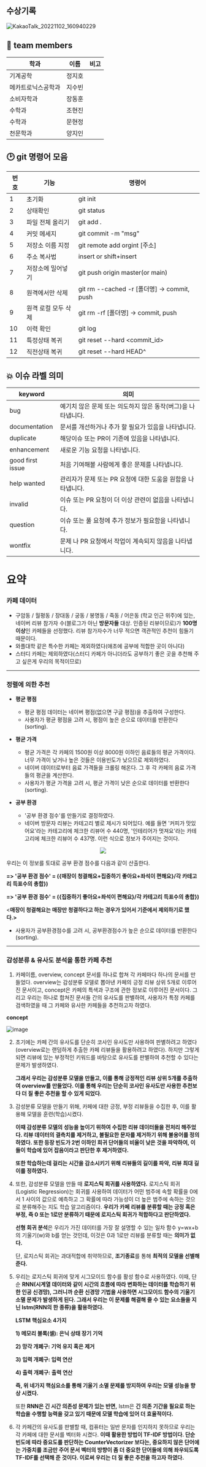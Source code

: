## 수상기록
![KakaoTalk_20221102_160940229](https://user-images.githubusercontent.com/108644811/199635931-2a8760bb-8556-492f-ba6c-e80892b5a7cc.jpg)


## 🔰  team members
| 학과 | 이름 | 비고 |
| -------- | ---- | ---- |
| 기계공학 | 정지호 |  |
| 메카트로닉스공학과 | 지수빈 |  |
| 소비자학과 | 장동훈 |  |
| 수학과 | 조현진 |
| 수학과 |문현정| |
| 천문학과 |양지인| |
## 🕑 git 명령어 모음

| 번호 | 기능 | 명령어 |
| -- | --- | ------------ |
| 1 | 초기화 | git init |
| 2 | 상태확인 | git status |
| 3 | 파일 전체 올리기 | git add .  |
| 4 | 커밋 메세지 | git commit -m "msg" |
| 5 | 저장소 이름 지정 | git remote add orgint [주소] |
| 6 | 주소 복사법 | insert or shift+insert |
| 7 | 저장소에 밀어넣기 | git push origin master(or main) |
| 8 | 원격에서만 삭제 | git rm --cached -r [폴더명] -> commit, push |
| 9 | 원격 로컬 모두 삭제 | git rm -rf [폴더명] -> commit, push |
| 10 | 이력 확인 | git log|
|11| 특정상태 복귀 | git reset --hard <commit_id> |
|12| 직전상태 복귀 | git reset --hard HEAD^|


## 💥 이슈 라벨 의미
| keyword |	의미|
| ------- | ------------ |
|bug|	예기치 않은 문제 또는 의도하지 않은 동작(버그)을 나타냅니다.|
|documentation	|문서를 개선하거나 추가 할 필요가 있음을 나타냅니다.|
|duplicate	|해당이슈 또는 PR이 기존에 있음을 나타냅니다.|
|enhancement|	새로운 기능 요청을 나타냅니다.|
|good first issue	|처음 기여해볼 사람에게 좋은 문제를 나타냅니다.|
|help wanted	|관리자가 문제 또는 PR 요청에 대한 도움을 원함을 나타냅니다.|
|invalid|	이슈 또는 PR 요청이 더 이상 관련이 없음을 나타냅니다.|
|question	|이슈 또는 풀 요청에 추가 정보가 필요함을 나타냅니다.|
|wontfix|	문제 나 PR 요청에서 작업이 계속되지 않음을 나타냅니다.|

# 요약

### 카페 데이터

- 구암동 / 월평동 / 장대동 / 궁동 / 봉명동 / 죽동 / 어은동 (학교 인근 위주)에 있는, 네이버 리뷰 참가자 수(블로그가 아닌 **방문자들** 대상. 인증된 리뷰이므로)가 **100명 이상**인 카페들을 선정했다. 리뷰 참가자수가 너무 적으면 객관적인 추천이 힘들기 때문이다.
- 와플대학 같은 특수한 카페는 제외하였다(애초에 공부에 적합한 곳이 아니다)
- 스터디 카페는 제외하였다(스터디 카페가 아니더라도 공부하기 좋은 곳을 추천해 주고 싶은게 우리의 목적이므로)

---

### 정렬에 의한 추천

- **평균 평점**
    - 평균 평점 데이터는 네이버 평점(없으면 구글 평점)을 추출하여 구성한다.
    - 사용자가 평균 평점을 고려 시, 평점이 높은 순으로 데이터를 반환한다(sorting).
    
- **평균 가격**
    - 평균 가격은 각 카페의 1500원 이상 8000원 이하인 음료들의 평균 가격이다. 너무 가격이 낮거나 높은 것들은 이용빈도가 낮으므로 제외하였다.
    - 네이버 데이터로부터 음료 가격들을 크롤링 해온다. 그 후 각 카페의 음료 가격들의 평균을 계산한다.
    - 사용자가 평균 가격을 고려 시, 평균 가격이 낮은 순으로 데이터를 반환한다(sorting).
    
- **공부 환경**
    - '공부 환경 점수'를 만들기로 결정하였다.
    - 네이버 방문자 리뷰는 카테고리 별로 제시가 되어있다. 예를 들면 '커피가 맛있어요'라는 카테고리에 체크한 리뷰어 수 440명, '인테리어가 멋져요'라는 카테고리에 체크한 리뷰어 수 437명. 이런 식으로 정보가 주어지는 것이다.

<p align="center">
 <img src = "https://user-images.githubusercontent.com/108641325/206123084-3c0d9cfc-2eb5-4970-8f75-fb43a66a1c43.png">
</p>
    
우리는 이 정보를 토대로 공부 환경 점수를 다음과 같이 산출한다.

**=> '공부 환경 점수' = ({매장이 청결해요+집중하기 좋아요+좌석이 편해요}/각 카테고리 득표수의 총합})**

**=> '공부 환경 점수' = ({집중하기 좋아요+좌석이 편해요}/각 카테고리 득표수의 총합})** 

<**매장이 청결해요는 매장만 청결하다고 하는 경우가 있어서 기준에서 제외하기로 했다.>**

- 사용자가 공부환경점수를 고려 시, 공부환경점수가 높은 순으로 데이터를 반환한다(sorting).

---

### 감성분류 & 유사도 분석을 통한 카페 추천

1. 카페이름, overview, concept 문서를 하나로 합쳐 각 카페마다 하나의 문서를 만들었다. overview는 감성분류 모델로 뽑아낸 카페의 긍정 리뷰 상위 5개로 이루어진 문서이고,  concept은 카페의 특색과 구조에 관한 정보로 이루어진 문서이다. 그리고 우리는 하나로 합쳐진 문서들 간의 유사도를 판별하여, 사용자가 특정 카페를 검색하였을 때 그 카페와 유사한 카페들을 추천하고자 하였다. 

**concept**

![image](https://user-images.githubusercontent.com/108641325/206121648-7cedc703-f84d-4b45-9c14-c866a0460dae.png)

2.  초기에는 카페 간의 유사도를 단순히 코사인 유사도만 사용하여  판별하려고 하였다(overview로는 랜덤하게 추출한 카페 리뷰들을 활용하려고 하였다). 하지만 그렇게 되면 리뷰에 있는 부정적인 키워드를 바탕으로 유사도를 판별하여 추천할 수 있다는 문제가 발생하였다. 
    
    **그래서 우리는 감성분류 모델을 만들고, 이를 통해 긍정적인 리뷰 상위 5개를 추출하여 overview를 만들었다.  이를 통해 우리는 단순히 코사인 유사도만 사용한 추천보다 더 질 좋은 추천을 할 수 있게 되었다.** 
    
3. 감성분류 모델을 만들기 위해, 카페에 대한 긍정, 부정 리뷰들을 수집한 후, 이를 활용해 모델을 훈련(학습)시켰다.  
    
    **이때 감성분류 모델의 성능을 높이기 위하여 수집한 리뷰 데이터들을 전처리 해주었다. 리뷰 데이터의 결측치를 제거하고, 불필요한 문자를 제거하기 위해 불용어를 정의하였다. 또한 등장 빈도가 2번 이하인 희귀 단어들의 비율이 낮은 것을 파악하여, 이들이 학습에 있어 잡음이라고 판단한 후 제거하였다.**
    
    **또한 학습하는데 걸리는 시간을 감소시키기 위해 리뷰들의 길이를 파악, 리뷰 최대 길이를 정하였다.** 
    

4. 또한, 감성분류 모델을 만들 때 **로지스틱 회귀를 사용하였다.** 로지스틱 회귀(Logistic Regression)는 회귀를 사용하여 데이터가 어떤 범주에 속할 확률을 0에서 1 사이의 값으로 예측하고 그 확률에 따라 가능성이 더 높은 범주에 속하는 것으로 분류해주는 지도 학습 알고리즘이다. **우리가 카페 리뷰를 분류할 때는 긍정 혹은 부정, 즉 0 또는 1로만 분류하기 때문에 로지스틱 회귀가 적합하다고 판단하였다.** 
    
    **선형 회귀 분석**은 우리가 가진 데이터를 가장 잘 설명할 수 있는 일차 함수 y=wx+b의 기울기(w)와 b를 얻는 것인데, 이것은 0과 1로만 리뷰를 분류할 때는 **의미가 없다.** 
    
    단, 로지스틱 회귀는 과대적합에 취약하므로, **조기종료**를 통해 **최적의 모델을 선별해준다.**
    
5. 우리는 로지스틱 회귀에 맞게 시그모이드 함수를 활성 함수로 사용하였다. 이때, 단순 **RNN(시계열 데이터와 같이 시간의 흐름에 따라 변화하는 데이터를 학습하기 위한 인공 신경망), 그러니까 순환 신경망 기법을 사용하면 시그모이드 함수의 기울기 소멸 문제가 발생하게 된다. 그래서 우리는 이 문제를 해결해 줄 수 있는 요소들을 지닌 lstm(RNN의 한 종류)을 활용하였다.** 
    
    **LSTM 핵심요소 4가지**
    
    **1) 메모리 블록(셀): 은닉 상태 장기 기억**
    
    **2) 망각 개폐구: 기억 유지 혹은 제거**
    
    **3) 입력 개폐구: 입력 연산**
    
    **4) 출력 개폐구: 출력 연산**
    
    **즉, 위  네가지 핵심요소를 통해 기울기 소멸 문제를 방지하여 우리는 모델 성능을 향상 시켰다.**
    
    또한 **RNN은 긴 시간 의존성 문제가 있는 반면,** lstm은 ****긴 의존 기간을 필요로 하는 학습을 수행할 능력을 갖고 있기 때문에 모델 학습에 있어 더 효율적이다.**** 
    

6. 각 카페간의 유사도를 판별할 때, 컴퓨터는 일반 문자를 인지하지 못하므로 우리는 각 카페에 대한 문서를 벡터화 시켰다. **이때 활용한 방법이 TF-IDF 방법이다. 단순 빈도에 따라 중요도를 판단하는 CounterVectorizer 보다는, 중요하지 않은 단어에는 가중치를 조금만 주어 문서 벡터의 방향이 좀 더 중요한 단어들에 의해 좌우되도록 TF-IDF를 선택해 준 것이다. 이로써 우리는 더 질 좋은 추천을 하고자 하였다.**

